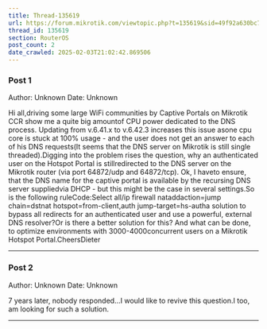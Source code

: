 ```yaml
---
title: Thread-135619
url: https://forum.mikrotik.com/viewtopic.php?t=135619&sid=49f92a630bc7970d8ca50523be880e8f
thread_id: 135619
section: RouterOS
post_count: 2
date_crawled: 2025-02-03T21:02:42.869506
---
```


### Post 1
Author: Unknown
Date: Unknown

Hi all,driving some large WiFi communities by Captive Portals on Mikrotik CCR show me a quite big amountof CPU power dedicated to the DNS process. Updating from v.6.41.x to v.6.42.3 increases this issue asone cpu core is stuck at 100% usage - and the user does not get an answer to each of his DNS requests(It seems that the DNS server on Mikrotik is still single threaded).Digging into the problem rises the question, why an authenticated user on the Hotspot Portal is stillredirected to the DNS server on the Mikrotik router (via port 64872/udp and 64872/tcp). Ok, I haveto ensure, that the DNS name for the captive portal is available by the recursing DNS server suppliedvia DHCP - but this might be the case in several settings.So is the following ruleCode:Select all/ip firewall nataddaction=jump chain=dstnat hotspot=from-client,auth jump-target=hs-autha solution to bypass all redirects for an authenticated user and use a powerful, external DNS resolver?Or is there a better solution for this? And what can be done, to optimize environments with 3000-4000concurrent users on a Mikrotik Hotspot Portal.CheersDieter

---
### Post 2
Author: Unknown
Date: Unknown

7 years later, nobody responded...I would like to revive this question.I too, am looking for such a solution.

---
